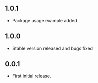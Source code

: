 ## 1.0.1
* Package usage example added

## 1.0.0
* Stable version released and bugs fixed

## 0.0.1
* First initial release.
